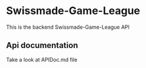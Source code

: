 # Swissmade-Game-League
This is the backend Swissmade-Game-League API

## Api documentation
Take a look at APIDoc.md file
